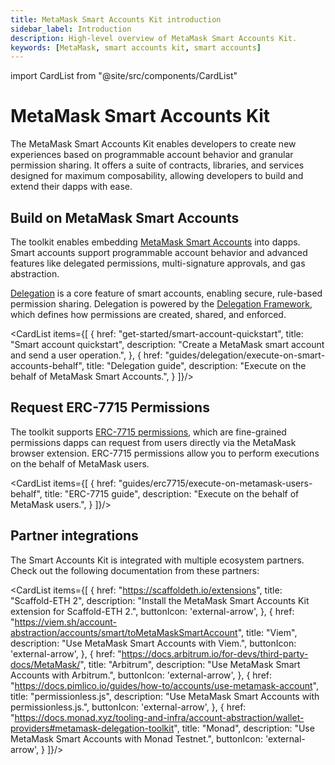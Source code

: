 ```yaml
---
title: MetaMask Smart Accounts Kit introduction
sidebar_label: Introduction
description: High-level overview of MetaMask Smart Accounts Kit.
keywords: [MetaMask, smart accounts kit, smart accounts]
---
```


import CardList from "@site/src/components/CardList"

# MetaMask Smart Accounts Kit

The MetaMask Smart Accounts Kit enables developers to create new experiences based on programmable account behavior and granular permission sharing.
It offers a suite of contracts, libraries, and services designed for maximum composability, allowing developers to build and extend their dapps with ease.

## Build on MetaMask Smart Accounts

The toolkit enables embedding [MetaMask Smart Accounts](concepts/smart-accounts.md) into dapps.
Smart accounts support programmable account behavior and advanced features like delegated permissions, multi-signature approvals, and gas abstraction.

[Delegation](concepts/delegation/index.md) is a core feature of smart accounts, enabling secure, rule-based permission sharing.
Delegation is powered by the [Delegation Framework](https://github.com/metamask/delegation-framework), which defines how permissions are created, shared, and enforced.

<CardList items={[
  {
    href: "get-started/smart-account-quickstart",
    title: "Smart account quickstart",
    description: "Create a MetaMask smart account and send a user operation.",
  },
  {
    href: "guides/delegation/execute-on-smart-accounts-behalf",
    title: "Delegation guide",
    description: "Execute on the behalf of MetaMask Smart Accounts.",
  }
]}/>

## Request ERC-7715 Permissions

The toolkit supports [ERC-7715 permissions](concepts/erc7715.md), which are fine-grained permissions dapps can request from users directly via the MetaMask browser extension.
ERC-7715 permissions allow you to perform executions on the behalf of MetaMask users.

<CardList items={[
  {
    href: "guides/erc7715/execute-on-metamask-users-behalf",
    title: "ERC-7715 guide",
    description: "Execute on the behalf of MetaMask users.",
  }
]}/>

## Partner integrations

The Smart Accounts Kit is integrated with multiple ecosystem partners.
Check out the following documentation from these partners:

<CardList items={[
  {
    href: "https://scaffoldeth.io/extensions",
    title: "Scaffold-ETH 2",
    description: "Install the MetaMask Smart Accounts Kit extension for Scaffold-ETH 2.",
    buttonIcon: 'external-arrow',
  },
  {
    href: "https://viem.sh/account-abstraction/accounts/smart/toMetaMaskSmartAccount",
    title: "Viem",
    description: "Use MetaMask Smart Accounts with Viem.",
    buttonIcon: 'external-arrow',
  },
  {
    href: "https://docs.arbitrum.io/for-devs/third-party-docs/MetaMask/",
    title: "Arbitrum",
    description: "Use MetaMask Smart Accounts with Arbitrum.",
    buttonIcon: 'external-arrow',
  },
  {
    href: "https://docs.pimlico.io/guides/how-to/accounts/use-metamask-account",
    title: "permissionless.js",
    description: "Use MetaMask Smart Accounts with permissionless.js.",
    buttonIcon: 'external-arrow',
  },
  {
    href: "https://docs.monad.xyz/tooling-and-infra/account-abstraction/wallet-providers#metamask-delegation-toolkit",
    title: "Monad",
    description: "Use MetaMask Smart Accounts with Monad Testnet.",
    buttonIcon: 'external-arrow',
  }
]}/>

